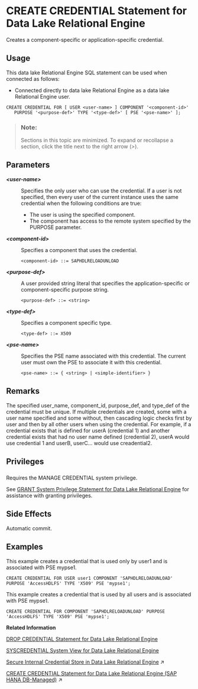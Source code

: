 <!-- loio642b4974ed3d4f0d81f0ce6faaea50fe -->

# CREATE CREDENTIAL Statement for Data Lake Relational Engine

Creates a component-specific or application-specific credential.



<a name="loio642b4974ed3d4f0d81f0ce6faaea50fe__section_ovp_dvr_znb"/>

## Usage

This data lake Relational Engine SQL statement can be used when connected as follows:

-   Connected directly to data lake Relational Engine as a data lake Relational Engine user.



```
CREATE CREDENTIAL FOR [ USER <user-name> ] COMPONENT '<component-id>' 
   PURPOSE '<purpose-def>' TYPE '<type-def>' [ PSE '<pse-name>' ];
```



> ### Note:  
> Sections in this topic are minimized. To expand or recollapse a section, click the title next to the right arrow \(*\>*\).



<a name="loio642b4974ed3d4f0d81f0ce6faaea50fe__create_credential_param1"/>

## Parameters


<dl>
<dt><b>

*<user-name\>*

</b></dt>
<dd>

Specifies the only user who can use the credential. If a user is not specified, then every user of the current instance uses the same credential when the following conditions are true:

-   The user is using the specified component.
-   The component has access to the remote system specified by the PURPOSE parameter.



</dd><dt><b>

*<component-id\>*

</b></dt>
<dd>

Specifies a component that uses the credential.

```
<component-id> ::= SAPHDLRELOADUNLOAD
```



</dd><dt><b>

*<purpose-def\>*

</b></dt>
<dd>

A user provided string literal that specifies the application-specific or component-specific purpose string.

```
<purpose-def> ::= <string>
```



</dd><dt><b>

*<type-def\>*

</b></dt>
<dd>

Specifies a component specific type.

```
<type-def> ::= X509
```



</dd><dt><b>

*<pse-name\>*

</b></dt>
<dd>

Specifies the PSE name associated with this credential. The current user must own the PSE to associate it with this credential.

```
<pse-name> ::= { <string> | <simple-identifier> }
```



</dd>
</dl>



<a name="loio642b4974ed3d4f0d81f0ce6faaea50fe__create_credential_remarks1"/>

## Remarks

The specified user\_name, component\_id, purpose\_def, and type\_def of the credential must be unique. If multiple credentials are created, some with a user name specified and some without, then cascading logic checks first by user and then by all other users when using the credential. For example, if a credential exists that is defined for userA \(credential 1\) and another credential exists that had no user name defined \(credential 2\), userA would use credential 1 and userB, userC... would use creadential2.



<a name="loio642b4974ed3d4f0d81f0ce6faaea50fe__create_credential_priv1"/>

## Privileges



### 

Requires the MANAGE CREDENTIAL system privilege.

See [GRANT System Privilege Statement for Data Lake Relational Engine](grant-system-privilege-statement-for-data-lake-relational-engine-a3dfcb0.md) for assistance with granting privileges.



<a name="loio642b4974ed3d4f0d81f0ce6faaea50fe__create_credential_side_effects"/>

## Side Effects

Automatic commit.



<a name="loio642b4974ed3d4f0d81f0ce6faaea50fe__create_credential_examples1"/>

## Examples

This example creates a credential that is used only by user1 and is associated with PSE mypse1.

```
CREATE CREDENTIAL FOR USER user1 COMPONENT 'SAPHDLRELOADUNLOAD' PURPOSE 'AccessHDLFS' TYPE 'X509' PSE 'mypse1';
```

This example creates a credential that is used by all users and is associated with PSE mypse1.

```
CREATE CREDENTIAL FOR COMPONENT 'SAPHDLRELOADUNLOAD' PURPOSE 'AccessHDLFS' TYPE 'X509' PSE 'mypse1';
```

**Related Information**  


[DROP CREDENTIAL Statement for Data Lake Relational Engine](drop-credential-statement-for-data-lake-relational-engine-4a43c4c.md "Drops an existing component-specific or application-specific credential.")

[SYSCREDENTIAL System View for Data Lake Relational Engine](../070-system-and-monitoring-views/syscredential-system-view-for-data-lake-relational-engine-958861c.md "Provides information about credentials for users and components.")

[Secure Internal Credential Store in Data Lake Relational Engine](https://help.sap.com/viewer/a89a0a8384f21015b1e7adbeca456f73/2023_4_QRC/en-US/2448dedf04dc4606bb6983ce99f1e163.html "The credentials required by data lake Relational Engine for outbound connections are securely stored in a database-internal credential store.") :arrow_upper_right:

[CREATE CREDENTIAL Statement for Data Lake Relational Engine (SAP HANA DB-Managed)](https://help.sap.com/viewer/a898e08b84f21015969fa437e89860c8/2023_4_QRC/en-US/da4e344cbb6847d09833bbf3cdc3c441.html "Creates a component-specific or application-specific credential.") :arrow_upper_right:

